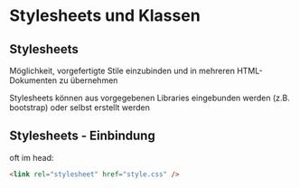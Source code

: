 # Stylesheets und Klassen

## Stylesheets

Möglichkeit, vorgefertigte Stile einzubinden und in mehreren HTML-Dokumenten zu übernehmen

Stylesheets können aus vorgegebenen Libraries eingebunden werden (z.B. bootstrap) oder selbst erstellt werden

## Stylesheets - Einbindung

oft im head:

```html
<link rel="stylesheet" href="style.css" />
```
